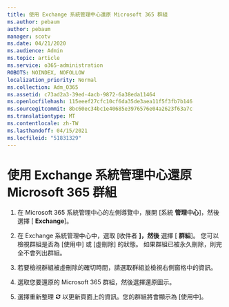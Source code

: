 ```yaml
---
title: 使用 Exchange 系統管理中心還原 Microsoft 365 群組
ms.author: pebaum
author: pebaum
manager: scotv
ms.date: 04/21/2020
ms.audience: Admin
ms.topic: article
ms.service: o365-administration
ROBOTS: NOINDEX, NOFOLLOW
localization_priority: Normal
ms.collection: Adm_O365
ms.assetid: c73ad2a3-39ed-4acb-9872-6a38eda11464
ms.openlocfilehash: 115eeef27cfc10cf6da35de3aea11f5f3fb7b146
ms.sourcegitcommit: 8bc60ec34bc1e40685e3976576e04a2623f63a7c
ms.translationtype: MT
ms.contentlocale: zh-TW
ms.lasthandoff: 04/15/2021
ms.locfileid: "51831329"
---
```

# <a name="restore-a-microsoft-365-group-using-the-exchange-admin-center"></a>使用 Exchange 系統管理中心還原 Microsoft 365 群組

1. 在 Microsoft 365 系統管理中心的左側導覽中，展開 [系統 **管理中心**]，然後選擇 [ **Exchange**]。
    
2. 在 Exchange 系統管理中心中，選取 [收件者 **]，然後** 選擇 [ **群組**]。 您可以檢視群組是否為 [使用中] 或 [虛刪除] 的狀態。 如果群組已被永久刪除，則完全不會列出群組。
    
3. 若要檢視群組被虛刪除的確切時間，請選取群組並檢視右側窗格中的資訊。
    
4. 選取您要還原的 Microsoft 365 群組，然後選擇還原圖示。
    
5. 選擇重新整理 ![[重新整理] 圖示](media/6464df90-2a91-4c1f-92a6-9a38c7696ac3.gif) 以更新頁面上的資訊。您的群組將會顯示為 [使用中]。 
    

